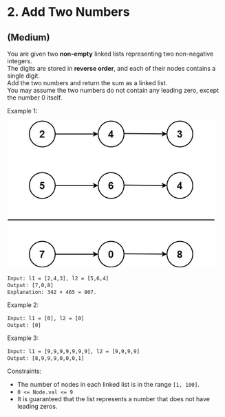 # 2. Add Two Numbers
## (Medium)

You are given two **non-empty** linked lists representing two non-negative integers. <br>
The digits are stored in **reverse order**, and each of their nodes contains a single digit. <br>
Add the two numbers and return the sum as a linked list.
<br>
You may assume the two numbers do not contain any leading zero, except the number 0 itself.
<br>
 

Example 1:

![alt text](image.png)

```
Input: l1 = [2,4,3], l2 = [5,6,4]
Output: [7,0,8]
Explanation: 342 + 465 = 807.
```

Example 2:

```
Input: l1 = [0], l2 = [0]
Output: [0]
```

Example 3:

```
Input: l1 = [9,9,9,9,9,9,9], l2 = [9,9,9,9]
Output: [8,9,9,9,0,0,0,1]
```

Constraints:

- The number of nodes in each linked list is in the range `[1, 100]`.
- `0 <= Node.val <= 9`
- It is guaranteed that the list represents a number that does not have leading zeros.